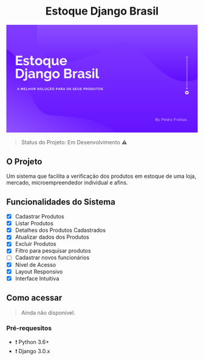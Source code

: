 <h1 align="center">Estoque Django Brasil</h1>

<p align="center">
	<img src="estoque/statics/imagens/home1.png">
</p>

> Status do Projeto: Em Desenvolvimento :warning:

## O Projeto
Um sistema que facilita a verificação dos produtos em estoque de uma loja, mercado, microempreendedor individual e afins.


## Funcionalidades do Sistema
- [x] Cadastrar Produtos
- [x] Listar Produtos
- [x] Detalhes dos Produtos Cadastrados
- [x] Atualizar dados dos Produtos
- [x] Excluir Produtos
- [x] Filtro para pesquisar produtos
- [ ] Cadastrar novos funcionários
- [x] Nível de Acesso
- [x] Layout Responsivo
- [x] Interface Intuitiva

## Como acessar
> Ainda não disponível.

### Pré-requesitos
- :exclamation: Python 3.6+
- :exclamation: Django 3.0.x
